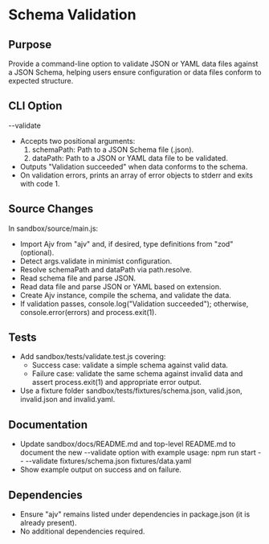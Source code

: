 # Schema Validation

## Purpose
Provide a command-line option to validate JSON or YAML data files against a JSON Schema, helping users ensure configuration or data files conform to expected structure.

## CLI Option
--validate <schemaPath> <dataPath>

- Accepts two positional arguments:
  1. schemaPath: Path to a JSON Schema file (.json).
  2. dataPath: Path to a JSON or YAML data file to be validated.
- Outputs "Validation succeeded" when data conforms to the schema.
- On validation errors, prints an array of error objects to stderr and exits with code 1.

## Source Changes
In sandbox/source/main.js:
- Import Ajv from "ajv" and, if desired, type definitions from "zod" (optional).
- Detect args.validate in minimist configuration.
- Resolve schemaPath and dataPath via path.resolve.
- Read schema file and parse JSON.
- Read data file and parse JSON or YAML based on extension.
- Create Ajv instance, compile the schema, and validate the data.
- If validation passes, console.log("Validation succeeded"); otherwise, console.error(errors) and process.exit(1).

## Tests
- Add sandbox/tests/validate.test.js covering:
  - Success case: validate a simple schema against valid data.
  - Failure case: validate the same schema against invalid data and assert process.exit(1) and appropriate error output.
- Use a fixture folder sandbox/tests/fixtures/schema.json, valid.json, invalid.json and invalid.yaml.

## Documentation
- Update sandbox/docs/README.md and top-level README.md to document the new --validate option with example usage:
  npm run start -- --validate fixtures/schema.json fixtures/data.yaml
- Show example output on success and on failure.

## Dependencies
- Ensure "ajv" remains listed under dependencies in package.json (it is already present).
- No additional dependencies required.

